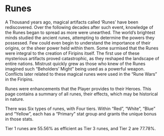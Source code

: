 # Runes

A Thousand years ago, magical artifacts called ‘Runes’ have been rediscovered. Over the following decades after such event, knowledge of the Runes began to spread as more were unearthed. The world’s brightest minds studied the ancient runes, attempting to determine the powers they possessed. Few could even begin to understand the importance of their origins, or the sheer power held within them. Some surmised that the Runes were integral to the creation of Firipins itself. The first use of these mysterious artifacts proved catastrophic, as they reshaped the landscape of entire nations. Mistrust quickly grew as those who knew of the Runes imagined such “Beholders’ Might” being used as a powerful weapon. Conflicts later related to these magical runes were used in the “Rune Wars” in the Firipins.

Runes were enhancements that the Player provides to their Heroes. This page contains a summary of all runes, their effects, which may be historical in nature.

There was Six types of runes, with Four tiers. Within “Red”, “White”, “Blue” and “Yellow”, each has a “Primary" stat group and grants the unique bonus in those stats.

Tier 1 runes are 55.56% as efficient as Tier 3 runes, and Tier 2 are 77.78%.
